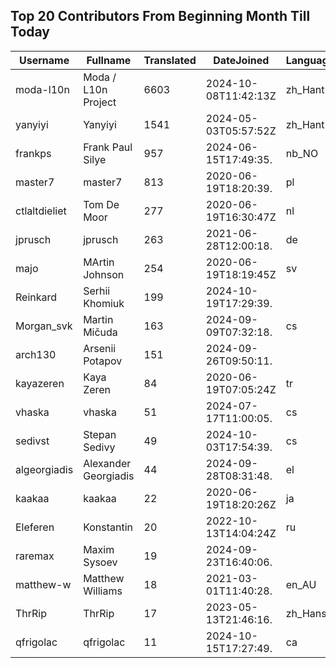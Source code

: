 ## Top 20 Contributors From Beginning Month Till Today ##
|Username|Fullname|Translated|DateJoined|Language|
|--------|--------|----------|----------|-------|
|moda-l10n|Moda / L10n Project|6603|2024-10-08T11:42:13Z|zh_Hant|
|yanyiyi|Yanyiyi|1541|2024-05-03T05:57:52Z|zh_Hant|
|frankps|Frank Paul Silye|957|2024-06-15T17:49:35.|nb_NO|
|master7|master7|813|2020-06-19T18:20:39.|pl|
|ctlaltdieliet|Tom De Moor|277|2020-06-19T16:30:47Z|nl|
|jprusch|jprusch|263|2021-06-28T12:00:18.|de|
|majo|MArtin Johnson|254|2020-06-19T18:19:45Z|sv|
|Reinkard|Serhii Khomiuk|199|2024-10-19T17:29:39.||
|Morgan_svk|Martin Mičuda|163|2024-09-09T07:32:18.|cs|
|arch130|Arsenii Potapov|151|2024-09-26T09:50:11.||
|kayazeren|Kaya Zeren|84|2020-06-19T07:05:24Z|tr|
|vhaska|vhaska|51|2024-07-17T11:00:05.|cs|
|sedivst|Stepan Sedivy|49|2024-10-03T17:54:39.|cs|
|algeorgiadis|Alexander Georgiadis|44|2024-09-28T08:31:48.|el|
|kaakaa|kaakaa|22|2020-06-19T18:20:26Z|ja|
|Eleferen|Konstantin|20|2022-10-13T14:04:24Z|ru|
|raremax|Maxim Sysoev|19|2024-09-23T16:40:06.||
|matthew-w|Matthew Williams|18|2021-03-01T11:40:28.|en_AU|
|ThrRip|ThrRip|17|2023-05-13T21:46:16.|zh_Hans|
|qfrigolac|qfrigolac|11|2024-10-15T17:27:49.|ca|
